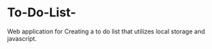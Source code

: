 # To-Do-List-
Web application for Creating a to do list that utilizes local storage and javascript.
